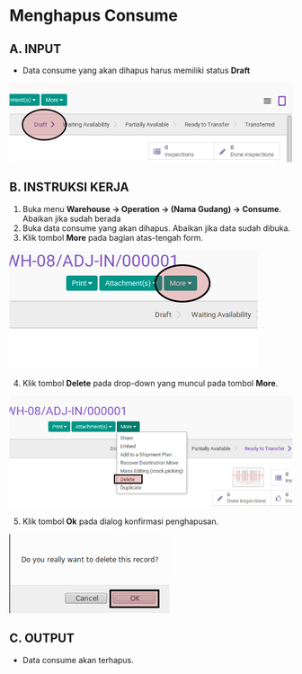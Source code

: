 # Menghapus Consume

## A. INPUT

* Data consume yang akan dihapus harus memiliki status **Draft**

![](../../img/consume/status-draft.png)

## B. INSTRUKSI KERJA

1. Buka menu **Warehouse -> Operation -> (Nama Gudang) -> Consume**. Abaikan jika sudah berada
2. Buka data consume yang akan dihapus. Abaikan jika data sudah dibuka.
3. Klik tombol **More** pada bagian atas-tengah form.

![](../../img/consume/tombol-more.png)

4. Klik tombol **Delete** pada drop-down yang muncul pada tombol **More**.

![](../../img/consume/tombol-hapus-form.png)

5. Klik tombol **Ok** pada dialog konfirmasi penghapusan.

![](../../img/consume/tombol-ok-hapus.png)

## C. OUTPUT

* Data consume akan terhapus.
